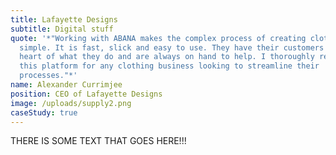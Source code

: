 ```yaml
---
title: Lafayette Designs
subtitle: Digital stuff
quote: '*"Working with ABANA makes the complex process of creating clothes
  simple. It is fast, slick and easy to use. They have their customers at the
  heart of what they do and are always on hand to help. I thoroughly recommend
  this platform for any clothing business looking to streamline their
  processes."*'
name: Alexander Currimjee
position: CEO of Lafayette Designs
image: /uploads/supply2.png
caseStudy: true
---
```

THERE IS SOME TEXT THAT GOES HERE!!!